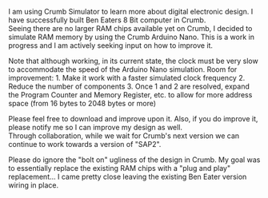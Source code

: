 I am using Crumb Simulator to learn more about digital electronic design. I have successfully built Ben Eaters 8 Bit computer in Crumb.  
Seeing there are no larger RAM chips available yet on Crumb, I decided to simulate RAM memory by using the Crumb Arduino Nano.  This is 
a work in progress and I am actively seeking input on how to improve it.

Note that although working, in its current state, the clock must be very slow to accommodate the speed of the Arduino Nano simulation.
Room for improvement:
     1. Make it work with a faster simulated clock frequency
     2. Reduce the number of components
     3. Once 1 and 2 are resolved, expand the Program Counter and Memory Register, etc. to allow for more address space (from 16 bytes to 2048 bytes or more)
     
Please feel free to download and improve upon it.  Also, if you do improve it, please notify me so I can improve my design as well.  
Through collaboration, while we wait for Crumb's next version we can continue to work towards a version of "SAP2".

Please do ignore the "bolt on" ugliness of the design in Crumb.  My goal was to essentially replace the existing RAM chips with a "plug and play" replacement... 
I came pretty close leaving the existing Ben Eater version wiring in place.  



